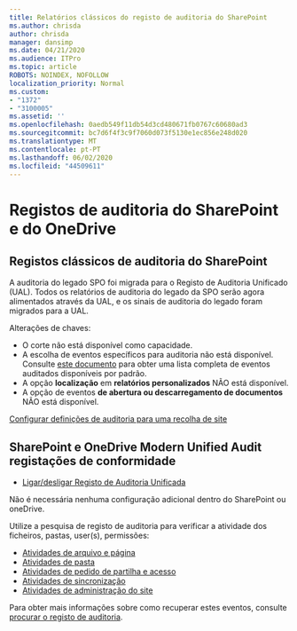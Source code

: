 ```yaml
---
title: Relatórios clássicos do registo de auditoria do SharePoint
ms.author: chrisda
author: chrisda
manager: dansimp
ms.date: 04/21/2020
ms.audience: ITPro
ms.topic: article
ROBOTS: NOINDEX, NOFOLLOW
localization_priority: Normal
ms.custom:
- "1372"
- "3100005"
ms.assetid: ''
ms.openlocfilehash: 0aedb549f11db54d3cd480671fb0767c60680ad3
ms.sourcegitcommit: bc7d6f4f3c9f7060d073f5130e1ec856e248d020
ms.translationtype: MT
ms.contentlocale: pt-PT
ms.lasthandoff: 06/02/2020
ms.locfileid: "44509611"
---
```

# <a name="sharepoint-and-onedrive-audit-logs"></a>Registos de auditoria do SharePoint e do OneDrive

## <a name="sharepoint-classic-audit-logs"></a>Registos clássicos de auditoria do SharePoint

A auditoria do legado SPO foi migrada para o Registo de Auditoria Unificado (UAL). Todos os relatórios de auditoria do legado da SPO serão agora alimentados através da UAL, e os sinais de auditoria do legado foram migrados para a UAL.

Alterações de chaves:

* O corte não está disponível como capacidade.
* A escolha de eventos específicos para auditoria não está disponível. Consulte [este documento](https://docs.microsoft.com/microsoft-365/compliance/search-the-audit-log-in-security-and-compliance) para obter uma lista completa de eventos auditados disponíveis por padrão.
* A opção **localização** em **relatórios personalizados** NÃO está disponível.
* A opção de eventos **de abertura ou descarregamento de documentos** NÃO está disponível.

[Configurar definições de auditoria para uma recolha de site](https://support.office.com/article/Configure-audit-settings-for-a-site-collection-A9920C97-38C0-44F2-8BCB-4CF1E2AE22D2)

## <a name="sharepoint-and-onedrive-modern-unified-audit-logs-from-compliance"></a>SharePoint e OneDrive Modern Unified Audit registações de conformidade

* [Ligar/desligar Registo de Auditoria Unificada](https://docs.microsoft.com/microsoft-365/compliance/turn-audit-log-search-on-or-off) 

Não é necessária nenhuma configuração adicional dentro do SharePoint ou oneDrive.

Utilize a pesquisa de registo de auditoria para verificar a atividade dos ficheiros, pastas, user(s), permissões:

* [Atividades de arquivo e página](https://docs.microsoft.com/microsoft-365/compliance/search-the-audit-log-in-security-and-compliance)
* [Atividades de pasta](https://docs.microsoft.com/microsoft-365/compliance/search-the-audit-log-in-security-and-compliance#folder-activities)
* [Atividades de pedido de partilha e acesso](https://docs.microsoft.com/microsoft-365/compliance/search-the-audit-log-in-security-and-compliance#sharing-and-access-request-activities)
* [Atividades de sincronização](https://docs.microsoft.com/microsoft-365/compliance/search-the-audit-log-in-security-and-compliance#synchronization-activities)
* [Atividades de administração do site](https://docs.microsoft.com/microsoft-365/compliance/search-the-audit-log-in-security-and-compliance#site-administration-activities)

Para obter mais informações sobre como recuperar estes eventos, consulte [procurar o registo de auditoria](https://docs.microsoft.com/microsoft-365/compliance/search-the-audit-log-in-security-and-compliance#search-the-audit-log).
